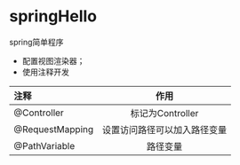 # springHello
spring简单程序
+ 配置视图渲染器；
+ 使用注释开发

|注释|作用|
|:---|:---:|
|@Controller|标记为Controller|
|@RequestMapping|设置访问路径可以加入路径变量|
|@PathVariable|路径变量|

  
